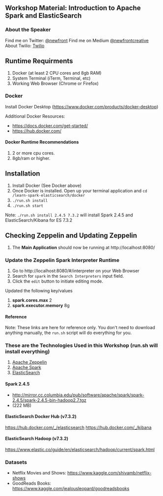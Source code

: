 ## Workshop Material: Introduction to Apache Spark and ElasticSearch

### About the Speaker
Find me on Twitter: [@newfront](https://twitter.com/newfront)
Find me on Medium [@newfrontcreative](https://medium.com/@newfrontcreative)
About Twilio: [Twilio](https://twilio.com)

## Runtime Requirments
1. Docker (at least 2 CPU cores and 8gb RAM)
2. System Terminal (iTerm, Terminal, etc)
3. Working Web Browser (Chrome or Firefox)

### Docker
Install Docker Desktop (https://www.docker.com/products/docker-desktop)

Additional Docker Resources:
* https://docs.docker.com/get-started/
* https://hub.docker.com/

#### Docker Runtime Recommendations
1. 2 or more cpu cores.
2. 8gb/ram or higher.

## Installation
1. Install Docker (See Docker above)
2. Once Docker is installed. Open up your terminal application and `cd /learn-spark-elasticsearch/docker`
3. `./run.sh install`
4. `./run.sh start`

Note: `./run.sh install 2.4.5 7.3.2` will install Spark 2.4.5 and ElasticSearch/Kibana for ES 7.3.2

## Checking Zeppelin and Updating Zeppelin
1. The **Main Application** should now be running at http://localhost:8080/

### Update the Zeppelin Spark Interpreter Runtime
1. Go to http://localhost:8080/#/interpreter on your Web Browser
2. Search for `spark` in the `Search Interpreters` input field.
3. Click the `edit` button to initiate editing mode.

Updated the following key/values
1. **spark.cores.max** 2
2. **spark.executor.memory** 8g

#### Reference
Note: These links are here for reference only. You don't need to download anything manually, the `run.sh` script will do everything for you.

### These are the Technologies Used in this Workshop (run.sh will install everything)
1. [Apache Zeppelin](https://zeppelin.apache.org/docs/latest/interpreter/spark.html)
2. [Apache Spark](http://spark.apache.org/)
3. [ElasticSearch](https://www.elastic.co/elasticsearch/)

#### Spark 2.4.5
- http://mirror.cc.columbia.edu/pub/software/apache/spark/spark-2.4.5/spark-2.4.5-bin-hadoop2.7.tgz
- (222 MB)

#### ElasticSearch Docker Hub (v7.3.2)
https://hub.docker.com/_/elasticsearch
https://hub.docker.com/_/kibana

#### ElasticSearch Hadoop (v7.3.2)
https://www.elastic.co/guide/en/elasticsearch/hadoop/current/spark.html

### Datasets
* Netflix Movies and Shows: https://www.kaggle.com/shivamb/netflix-shows
* GoodReads Books: https://www.kaggle.com/jealousleopard/goodreadsbooks
